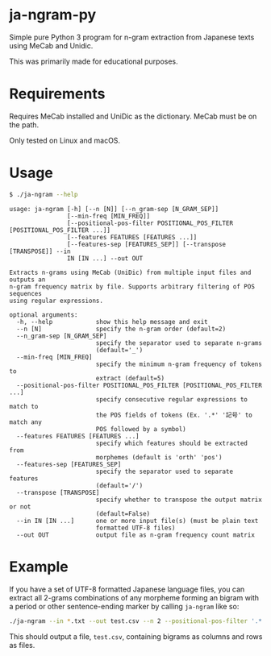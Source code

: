 # ja-ngram-py

Simple pure Python 3 program for n-gram extraction from Japanese texts using MeCab and Unidic.

This was primarily made for educational purposes.

# Requirements

Requires MeCab installed and UniDic as the dictionary. MeCab must be on the path.

Only tested on Linux and macOS.

# Usage

```bash
$ ./ja-ngram --help
```

    usage: ja-ngram [-h] [--n [N]] [--n_gram-sep [N_GRAM_SEP]]
                    [--min-freq [MIN_FREQ]]
                    [--positional-pos-filter POSITIONAL_POS_FILTER [POSITIONAL_POS_FILTER ...]]
                    [--features FEATURES [FEATURES ...]]
                    [--features-sep [FEATURES_SEP]] [--transpose [TRANSPOSE]] --in
                    IN [IN ...] --out OUT

    Extracts n-grams using MeCab (UniDic) from multiple input files and outputs an
    n-gram frequency matrix by file. Supports arbitrary filtering of POS sequences
    using regular expressions.

    optional arguments:
      -h, --help            show this help message and exit
      --n [N]               specify the n-gram order (default=2)
      --n_gram-sep [N_GRAM_SEP]
                            specify the separator used to separate n-grams
                            (default='_')
      --min-freq [MIN_FREQ]
                            specify the minimum n-gram frequency of tokens to
                            extract (default=5)
      --positional-pos-filter POSITIONAL_POS_FILTER [POSITIONAL_POS_FILTER ...]
                            specify consecutive regular expressions to match to
                            the POS fields of tokens (Ex. '.*' '記号' to match any
                            POS followed by a symbol)
      --features FEATURES [FEATURES ...]
                            specify which features should be extracted from
                            morphemes (default is 'orth' 'pos')
      --features-sep [FEATURES_SEP]
                            specify the separator used to separate features
                            (default='/')
      --transpose [TRANSPOSE]
                            specify whether to transpose the output matrix or not
                            (default=False)
      --in IN [IN ...]      one or more input file(s) (must be plain text
                            formatted UTF-8 files)
      --out OUT             output file as n-gram frequency count matrix

# Example

If you have a set of UTF-8 formatted Japanese language files, you can extract all 2-grams combinations of any morpheme forming an bigram with a period or other sentence-ending marker by calling `ja-ngram` like so:

```bash
./ja-ngram --in *.txt --out test.csv --n 2 --positional-pos-filter '.*' '記号' --min-freq 2
```

This should output a file, `test.csv`, containing bigrams as columns and rows as files.